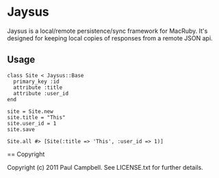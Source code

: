 # Jaysus #

Jaysus is a local/remote persistence/sync framework for MacRuby. It's designed for keeping local copies of responses from a remote JSON api.

## Usage ##

    class Site < Jaysus::Base
      primary_key :id
      attribute :title
      attribute :user_id
    end
    
    site = Site.new
    site.title = "This"
    site.user_id = 1
    site.save
    
    Site.all #> [Site(:title => 'This', :user_id => 1)]

== Copyright

Copyright (c) 2011 Paul Campbell. See LICENSE.txt for
further details.

